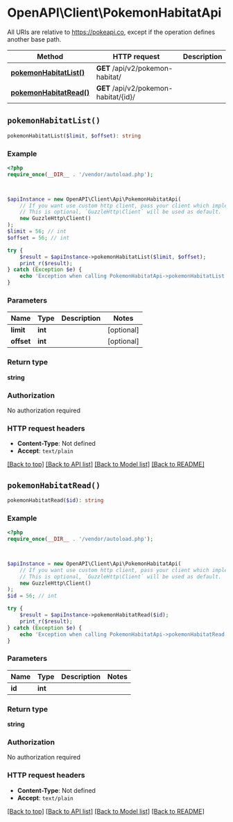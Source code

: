 # OpenAPI\Client\PokemonHabitatApi

All URIs are relative to https://pokeapi.co, except if the operation defines another base path.

| Method | HTTP request | Description |
| ------------- | ------------- | ------------- |
| [**pokemonHabitatList()**](PokemonHabitatApi.md#pokemonHabitatList) | **GET** /api/v2/pokemon-habitat/ |  |
| [**pokemonHabitatRead()**](PokemonHabitatApi.md#pokemonHabitatRead) | **GET** /api/v2/pokemon-habitat/{id}/ |  |


## `pokemonHabitatList()`

```php
pokemonHabitatList($limit, $offset): string
```



### Example

```php
<?php
require_once(__DIR__ . '/vendor/autoload.php');



$apiInstance = new OpenAPI\Client\Api\PokemonHabitatApi(
    // If you want use custom http client, pass your client which implements `GuzzleHttp\ClientInterface`.
    // This is optional, `GuzzleHttp\Client` will be used as default.
    new GuzzleHttp\Client()
);
$limit = 56; // int
$offset = 56; // int

try {
    $result = $apiInstance->pokemonHabitatList($limit, $offset);
    print_r($result);
} catch (Exception $e) {
    echo 'Exception when calling PokemonHabitatApi->pokemonHabitatList: ', $e->getMessage(), PHP_EOL;
}
```

### Parameters

| Name | Type | Description  | Notes |
| ------------- | ------------- | ------------- | ------------- |
| **limit** | **int**|  | [optional] |
| **offset** | **int**|  | [optional] |

### Return type

**string**

### Authorization

No authorization required

### HTTP request headers

- **Content-Type**: Not defined
- **Accept**: `text/plain`

[[Back to top]](#) [[Back to API list]](../../README.md#endpoints)
[[Back to Model list]](../../README.md#models)
[[Back to README]](../../README.md)

## `pokemonHabitatRead()`

```php
pokemonHabitatRead($id): string
```



### Example

```php
<?php
require_once(__DIR__ . '/vendor/autoload.php');



$apiInstance = new OpenAPI\Client\Api\PokemonHabitatApi(
    // If you want use custom http client, pass your client which implements `GuzzleHttp\ClientInterface`.
    // This is optional, `GuzzleHttp\Client` will be used as default.
    new GuzzleHttp\Client()
);
$id = 56; // int

try {
    $result = $apiInstance->pokemonHabitatRead($id);
    print_r($result);
} catch (Exception $e) {
    echo 'Exception when calling PokemonHabitatApi->pokemonHabitatRead: ', $e->getMessage(), PHP_EOL;
}
```

### Parameters

| Name | Type | Description  | Notes |
| ------------- | ------------- | ------------- | ------------- |
| **id** | **int**|  | |

### Return type

**string**

### Authorization

No authorization required

### HTTP request headers

- **Content-Type**: Not defined
- **Accept**: `text/plain`

[[Back to top]](#) [[Back to API list]](../../README.md#endpoints)
[[Back to Model list]](../../README.md#models)
[[Back to README]](../../README.md)
